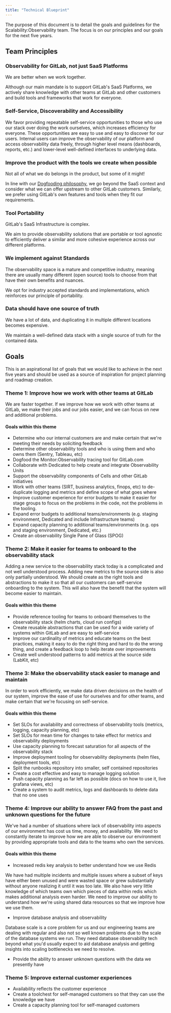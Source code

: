 ```yaml
---
title: "Technical Blueprint"
---
```


The purpose of this document is to detail the goals and guidelines for the Scalability:Observability team. The focus is on our principles and our goals for the next five years.

## Team Principles

### Observability for GitLab, not just SaaS Platforms

We are better when we work together.

Although our main mandate is to support GitLab's SaaS Platforms, we actively share knowledge with other teams at GitLab and other customers and build tools and frameworks that work for everyone.

### Self-Service, Discoverability and Accessibility

We favor providing repeatable self-service opportunities to those who use our stack over doing the work ourselves, which increases efficiency for everyone.
These opportunities are easy to use and easy to discover for our users.
Internal users can improve the observability of our platform and access observability data freely, through higher level means (dashboards, reports, etc.) and lower-level well-defined interfaces to underlying data.

### Improve the product with the tools we create when possible

Not all of what we do belongs in the product, but some of it might!

In line with our [Dogfooding philosophy](/handbook/product/product-processes/dogfooding-for-product-mgt/), we go beyond the SaaS context and consider what we can offer upstream to other GitLab customers.
Similarly, we prefer using GitLab's own features and tools when they fit our requirements.

### Tool Portability

GitLab's SaaS Infrastructure is complex.

We aim to provide observability solutions that are portable or tool agnostic to efficiently deliver a similar and more cohesive experience across our different platforms.

### We implement against Standards

The observability space is a mature and competitive industry, meaning there are usually many different (open source) tools to choose from that have their own benefits and nuances.

We opt for industry accepted standards and implementations, which reinforces our principle of portability.

### Data should have one source of truth

We have a lot of data, and duplicating it in multiple different locations becomes expensive.

We maintain a well-defined data stack with a single source of truth for the contained data.

## Goals

This is an aspirational list of goals that we would like to achieve in the next five years and should be used as a source of inspiration for project planning and roadmap creation.

### Theme 1: Improve how we work with other teams at GitLab

We are faster together.  If we improve how we work with other teams at GitLab, we make their jobs and our jobs easier, and we can focus on new and additional problems.

#### Goals within this theme

- Determine who our internal customers are and make certain that we're meeting their needs by soliciting feedback
- Determine other observability tools and who is using them and who owns them (Sentry, Tableau, etc)
- Dogfood the Monitor:Observability tracing tool for GitLab.com
- Collaborate with Dedicated to help create and integrate Observability Units
- Support the observability components of Cells and other GitLab initiatives
- Work with other teams (SIRT, business analytics, finops, etc) to de-duplicate logging and metrics and define scope of what goes where
- Improve customer experience for error budgets to make it easier for stage groups to focus on the problems in the code, not the problems in the tooling.
- Expand error budgets to additional teams/environments (e.g. staging environment, Dedicated and include Infrastructure teams)
- Expand capacity planning to additional teams/environments (e.g. ops and staging environment, Dedicated, etc.)
- Create an observability Single Pane of Glass (SPOG)

### Theme 2: Make it easier for teams to onboard to the observability stack

Adding a new service to the observability stack today is a complicated and not well understood process.  Adding new metrics to the source side is also only partially understood.  We should create as the right tools and abstractions to make it so that all our customers can self-service onboarding to the system.  This will also have the benefit that the system will become easier to maintain.

#### Goals within this theme

- Provide reference tooling for teams to onboard themselves to the observability stack (helm charts, cloud run configs)
- Create reusable abstractions that can be used for a wide variety of systems within GitLab and are easy to self-service
- Improve our cardinality of metrics and educate teams on the best practices, making it easy to do the right thing and hard to do the wrong thing, and create a feedback loop to help iterate over improvements
- Create well understood patterns to add metrics at the source side (LabKit, etc)

### Theme 3: Make the observability stack easier to manage and maintain

In order to work efficiently, we make data driven decisions on the health of our system, improve the ease of use for ourselves and for other teams, and make certain that we're focusing on self-service.

#### Goals within this theme

- Set SLOs for availability and correctness of observability tools (metrics, logging, capacity planning, etc)
- Set SLOs for mean time for changes to take effect for metrics and observability deployments
- Use capacity planning to forecast saturation for all aspects of the observability stack
- Improve deployment tooling for observability deployments (helm files, deployment tools, etc)
- Split the runbooks repository into smaller, self contained repositories
- Create a cost effective and easy to manage logging solution
- Push capacity planning as far left as possible (docs on how to use it, live grafana views, etc)
- Create a system to audit metrics, logs and dashboards to delete data that no one uses

### Theme 4: Improve our ability to answer FAQ from the past and unknown questions for the future

We've had a number of situations where lack of observability into aspects of our environment has cost us time, money, and availability.  We need to constantly iterate to improve how we are able to observe our environment by providing appropriate tools and data to the teams who own the services.

#### Goals within this theme

- Increased redis key analysis to better understand how we use Redis

 We have had multiple incidents and multiple issues where a subset of keys have either been unused and were wasted space or grew substantially without anyone realizing it until it was too late.  We also have very little knowledge of which teams own which pieces of data within redis which makes additional analysis even harder.  We need to improve our ability to understand how we're using shared data resources so that we improve how we use them.

- Improve database analysis and observability

Database scale is a core problem for us and our engineering teams are dealing with regular and also not so well known problems due to the scale of the database systems we run. They need database observability tech beyond what you'd usually expect to aid database analysis and getting insights into scaling bottlenecks we need to resolve.

- Provide the ability to answer unknown questions with the data we presently have

### Theme 5: Improve external customer experiences

- Availability reflects the customer experience
- Create a toolchest for self-managed customers so that they can use the knowledge we have
- Create a capacity planning tool for self-managed customers
